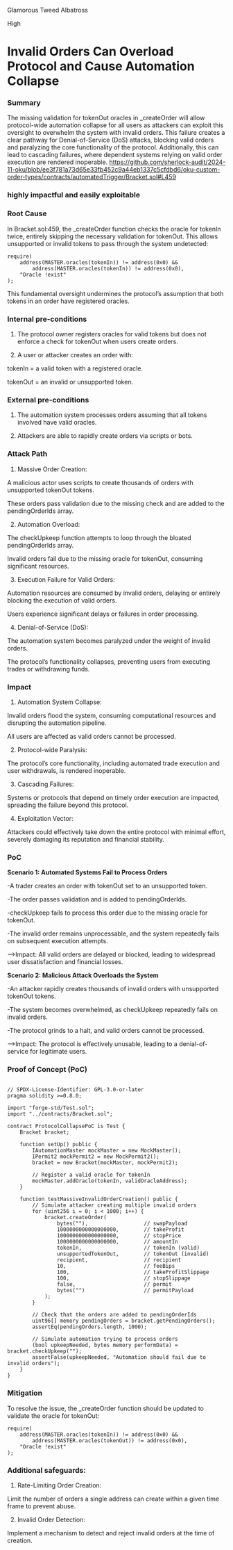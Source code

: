 Glamorous Tweed Albatross

High

# Invalid Orders Can Overload Protocol and Cause Automation Collapse

### Summary

The missing validation for tokenOut oracles in _createOrder will allow protocol-wide automation collapse for all users as attackers can exploit this oversight to overwhelm the system with invalid orders. This failure creates a clear pathway for Denial-of-Service (DoS) attacks, blocking valid orders and paralyzing the core functionality of the protocol. Additionally, this can lead to cascading failures, where dependent systems relying on valid order execution are rendered inoperable.
https://github.com/sherlock-audit/2024-11-oku/blob/ee3f781a73d65e33fb452c9a44eb1337c5cfdbd6/oku-custom-order-types/contracts/automatedTrigger/Bracket.sol#L459

### highly impactful and easily exploitable

### Root Cause

In Bracket.sol:459, the _createOrder function checks the oracle for tokenIn twice, entirely skipping the necessary validation for tokenOut. This allows unsupported or invalid tokens to pass through the system undetected:

```solidity 
require(
    address(MASTER.oracles(tokenIn)) != address(0x0) &&
        address(MASTER.oracles(tokenIn)) != address(0x0),
    "Oracle !exist"
);

```
This fundamental oversight undermines the protocol’s assumption that both tokens in an order have registered oracles.


### Internal pre-conditions

1. The protocol owner registers oracles for valid tokens but does not enforce a check for tokenOut when users create orders.


2. A user or attacker creates an order with:

tokenIn = a valid token with a registered oracle.

tokenOut = an invalid or unsupported token.


### External pre-conditions

1. The automation system processes orders assuming that all tokens involved have valid oracles.


2. Attackers are able to rapidly create orders via scripts or bots.


### Attack Path

1. Massive Order Creation:

A malicious actor uses scripts to create thousands of orders with unsupported tokenOut tokens.

These orders pass validation due to the missing check and are added to the pendingOrderIds array.



2. Automation Overload:

The checkUpkeep function attempts to loop through the bloated pendingOrderIds array.

Invalid orders fail due to the missing oracle for tokenOut, consuming significant resources.



3. Execution Failure for Valid Orders:

Automation resources are consumed by invalid orders, delaying or entirely blocking the execution of valid orders.

Users experience significant delays or failures in order processing.



4. Denial-of-Service (DoS):

The automation system becomes paralyzed under the weight of invalid orders.

The protocol’s functionality collapses, preventing users from executing trades or withdrawing funds.


### Impact


1. Automation System Collapse:

Invalid orders flood the system, consuming computational resources and disrupting the automation pipeline.

All users are affected as valid orders cannot be processed.



2. Protocol-wide Paralysis:

The protocol’s core functionality, including automated trade execution and user withdrawals, is rendered inoperable.



3. Cascading Failures:

Systems or protocols that depend on timely order execution are impacted, spreading the failure beyond this protocol.



4. Exploitation Vector:

Attackers could effectively take down the entire protocol with minimal effort, severely damaging its reputation and financial stability.


### PoC

**Scenario 1: Automated Systems Fail to Process Orders**

-A trader creates an order with tokenOut set to an unsupported token.

-The order passes validation and is added to pendingOrderIds.

-checkUpkeep fails to process this order due to the missing oracle for tokenOut.

-The invalid order remains unprocessable, and the system repeatedly fails on subsequent execution attempts.

-->Impact: 
All valid orders are delayed or blocked, leading to widespread user dissatisfaction and financial losses.


**Scenario 2: Malicious Attack Overloads the System**

-An attacker rapidly creates thousands of invalid orders with unsupported tokenOut tokens.

-The system becomes overwhelmed, as checkUpkeep repeatedly fails on invalid orders.

-The protocol grinds to a halt, and valid orders cannot be processed.

-->Impact:
The protocol is effectively unusable, leading to a denial-of-service for legitimate users.




### Proof of Concept (PoC)
```solidity 

// SPDX-License-Identifier: GPL-3.0-or-later
pragma solidity >=0.8.0;

import "forge-std/Test.sol";
import "../contracts/Bracket.sol";

contract ProtocolCollapsePoC is Test {
    Bracket bracket;

    function setUp() public {
        IAutomationMaster mockMaster = new MockMaster();
        IPermit2 mockPermit2 = new MockPermit2();
        bracket = new Bracket(mockMaster, mockPermit2);

        // Register a valid oracle for tokenIn
        mockMaster.addOracle(tokenIn, validOracleAddress);
    }

    function testMassiveInvalidOrderCreation() public {
        // Simulate attacker creating multiple invalid orders
        for (uint256 i = 0; i < 1000; i++) {
            bracket.createOrder(
                bytes(""),                  // swapPayload
                1000000000000000000,        // takeProfit
                1000000000000000000,        // stopPrice
                1000000000000000000,        // amountIn
                tokenIn,                    // tokenIn (valid)
                unsupportedTokenOut,        // tokenOut (invalid)
                recipient,                  // recipient
                10,                         // feeBips
                100,                        // takeProfitSlippage
                100,                        // stopSlippage
                false,                      // permit
                bytes("")                   // permitPayload
            );
        }

        // Check that the orders are added to pendingOrderIds
        uint96[] memory pendingOrders = bracket.getPendingOrders();
        assertEq(pendingOrders.length, 1000);

        // Simulate automation trying to process orders
        (bool upkeepNeeded, bytes memory performData) = bracket.checkUpkeep("");
        assertFalse(upkeepNeeded, "Automation should fail due to invalid orders");
    }
}
```


### Mitigation

To resolve the issue, the _createOrder function should be updated to validate the oracle for tokenOut:

```solidity 
require(
    address(MASTER.oracles(tokenIn)) != address(0x0) &&
        address(MASTER.oracles(tokenOut)) != address(0x0),
    "Oracle !exist"
);
```

### Additional safeguards:

1. Rate-Limiting Order Creation:

Limit the number of orders a single address can create within a given time frame to prevent abuse.



2. Invalid Order Detection:

Implement a mechanism to detect and reject invalid orders at the time of creation.

